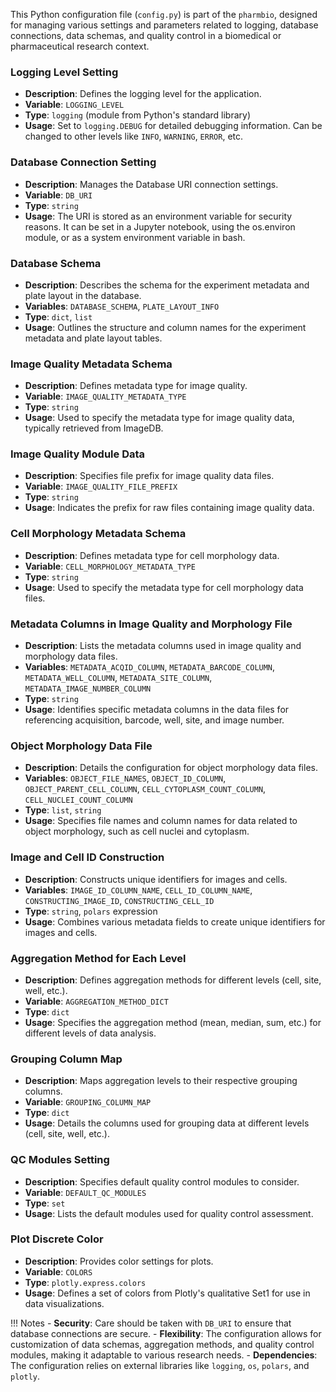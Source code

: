 This Python configuration file (`config.py`) is part of the `pharmbio`, designed for managing various settings and parameters related to logging, database connections, data schemas, and quality control in a biomedical or pharmaceutical research context.

### Logging Level Setting
- **Description**: Defines the logging level for the application.
- **Variable**: `LOGGING_LEVEL`
- **Type**: `logging` (module from Python's standard library)
- **Usage**: Set to `logging.DEBUG` for detailed debugging information. Can be changed to other levels like `INFO`, `WARNING`, `ERROR`, etc.

### Database Connection Setting
- **Description**: Manages the Database URI connection settings.
- **Variable**: `DB_URI`
- **Type**: `string`
- **Usage**: The URI is stored as an environment variable for security reasons. It can be set in a Jupyter notebook, using the os.environ module, or as a system environment variable in bash.

### Database Schema
- **Description**: Describes the schema for the experiment metadata and plate layout in the database.
- **Variables**: `DATABASE_SCHEMA`, `PLATE_LAYOUT_INFO`
- **Type**: `dict`, `list`
- **Usage**: Outlines the structure and column names for the experiment metadata and plate layout tables.

### Image Quality Metadata Schema
- **Description**: Defines metadata type for image quality.
- **Variable**: `IMAGE_QUALITY_METADATA_TYPE`
- **Type**: `string`
- **Usage**: Used to specify the metadata type for image quality data, typically retrieved from ImageDB.

### Image Quality Module Data
- **Description**: Specifies file prefix for image quality data files.
- **Variable**: `IMAGE_QUALITY_FILE_PREFIX`
- **Type**: `string`
- **Usage**: Indicates the prefix for raw files containing image quality data.

### Cell Morphology Metadata Schema
- **Description**: Defines metadata type for cell morphology data.
- **Variable**: `CELL_MORPHOLOGY_METADATA_TYPE`
- **Type**: `string`
- **Usage**: Used to specify the metadata type for cell morphology data files.

### Metadata Columns in Image Quality and Morphology File
- **Description**: Lists the metadata columns used in image quality and morphology data files.
- **Variables**: `METADATA_ACQID_COLUMN`, `METADATA_BARCODE_COLUMN`, `METADATA_WELL_COLUMN`, `METADATA_SITE_COLUMN`, `METADATA_IMAGE_NUMBER_COLUMN`
- **Type**: `string`
- **Usage**: Identifies specific metadata columns in the data files for referencing acquisition, barcode, well, site, and image number.

### Object Morphology Data File
- **Description**: Details the configuration for object morphology data files.
- **Variables**: `OBJECT_FILE_NAMES`, `OBJECT_ID_COLUMN`, `OBJECT_PARENT_CELL_COLUMN`, `CELL_CYTOPLASM_COUNT_COLUMN`, `CELL_NUCLEI_COUNT_COLUMN`
- **Type**: `list`, `string`
- **Usage**: Specifies file names and column names for data related to object morphology, such as cell nuclei and cytoplasm.

### Image and Cell ID Construction
- **Description**: Constructs unique identifiers for images and cells.
- **Variables**: `IMAGE_ID_COLUMN_NAME`, `CELL_ID_COLUMN_NAME`, `CONSTRUCTING_IMAGE_ID`, `CONSTRUCTING_CELL_ID`
- **Type**: `string`, `polars` expression
- **Usage**: Combines various metadata fields to create unique identifiers for images and cells.

### Aggregation Method for Each Level
- **Description**: Defines aggregation methods for different levels (cell, site, well, etc.).
- **Variable**: `AGGREGATION_METHOD_DICT`
- **Type**: `dict`
- **Usage**: Specifies the aggregation method (mean, median, sum, etc.) for different levels of data analysis.

### Grouping Column Map
- **Description**: Maps aggregation levels to their respective grouping columns.
- **Variable**: `GROUPING_COLUMN_MAP`
- **Type**: `dict`
- **Usage**: Details the columns used for grouping data at different levels (cell, site, well, etc.).

### QC Modules Setting
- **Description**: Specifies default quality control modules to consider.
- **Variable**: `DEFAULT_QC_MODULES`
- **Type**: `set`
- **Usage**: Lists the default modules used for quality control assessment.

### Plot Discrete Color
- **Description**: Provides color settings for plots.
- **Variable**: `COLORS`
- **Type**: `plotly.express.colors`
- **Usage**: Defines a set of colors from Plotly's qualitative Set1 for use in data visualizations.


!!! Notes
    - **Security**: Care should be taken with `DB_URI` to ensure that database connections are secure.
    - **Flexibility**: The configuration allows for customization of data schemas, aggregation methods, and quality control modules, making it adaptable to various research needs.
    - **Dependencies**: The configuration relies on external libraries like `logging`, `os`, `polars`, and `plotly`.
